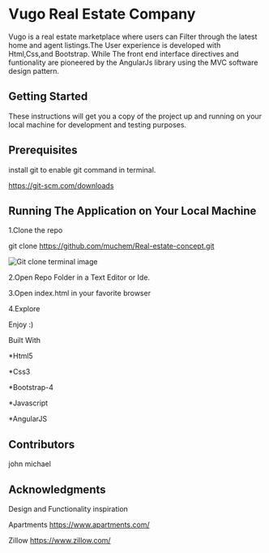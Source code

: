 # Vugo Real Estate Company

Vugo is a real estate marketplace where users can Filter through the latest home and agent listings.The User experience is developed with Html,Css,and Bootstrap. While The front end interface directives and funtionality are pioneered by the AngularJs library using the MVC software design pattern.

## Getting Started
These instructions will get you a copy of the project up and running on your local machine for development and testing purposes.

## Prerequisites
install git to enable git command in terminal.


https://git-scm.com/downloads

## Running The Application on Your Local Machine
 1.Clone the repo
 
  git clone  https://github.com/muchem/Real-estate-concept.git
  
  
 ![Git clone terminal image](https://opensource.com/sites/default/files/u128651/git_guide12.png)

 
 2.Open Repo Folder in a Text Editor or Ide.
 
 3.Open index.html in your favorite browser
 
 4.Explore

Enjoy :)

Built With


 *Html5
 
 *Css3
 
 *Bootstrap-4
 
 *Javascript
 
 *AngularJS
 

## Contributors
john michael

## Acknowledgments
Design and Functionality inspiration

Apartments
https://www.apartments.com/

Zillow
https://www.zillow.com/
